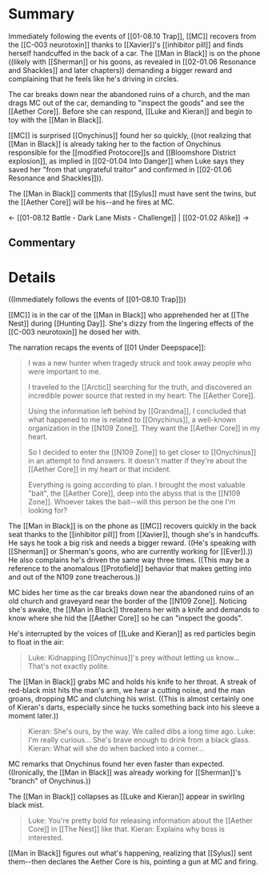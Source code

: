 # Summary
Immediately following the events of [[01-08.10 Trap]], [[MC]] recovers from the [[C-003 neurotoxin]] thanks to [[Xavier]]'s [[inhibitor pill]] and finds herself handcuffed in the back of a car. The [[Man in Black]] is on the phone ((likely with [[Sherman]] or his goons, as revealed in [[02-01.06 Resonance and Shackles]] and later chapters)) demanding a bigger reward and complaining that he feels like he's driving in circles.

The car breaks down near the abandoned ruins of a church, and the man drags MC out of the car, demanding to "inspect the goods" and see the [[Aether Core]]. Before she can respond, [[Luke and Kieran]] and begin to toy with the [[Man in Black]].

[[MC]] is surprised [[Onychinus]] found her so quickly, ((not realizing that [[Man in Black]] is already taking her to the faction of Onychinus responsible for the [[modified Protocore]]s and [[Bloomshore District explosion]], as implied in [[02-01.04 Into Danger]] when Luke says they saved her "from that ungrateful traitor" and confirmed in [[02-01.06 Resonance and Shackles]])).

The [[Man in Black]] comments that [[Sylus]] must have sent the twins, but the [[Aether Core]] will be his--and he fires at MC.

← [[01-08.12 Battle - Dark Lane Mists - Challenge]] | [[02-01.02 Alike]] →
## Commentary
# Details
((Immediately follows the events of [[01-08.10 Trap]]))

[[MC]] is in the car of the [[Man in Black]] who apprehended her at [[The Nest]] during [[Hunting Day]]. She's dizzy from the lingering effects of the [[C-003 neurotoxin]] he dosed her with.

The narration recaps the events of [[01 Under Deepspace]]:
> I was a new hunter when tragedy struck and took away people who were important to me.
> 
> I traveled to the [[Arctic]] searching for the truth, and discovered an incredible power source that rested in my heart: The [[Aether Core]].
> 
> Using the information left behind by [[Grandma]], I concluded that what happened to me is related to [[Onychinus]], a well-known organization in the [[N109 Zone]]. They want the [[Aether Core]] in my heart.
>
> So I decided to enter the [[N109 Zone]] to get closer to [[Onychinus]] in an attempt to find answers. It doesn't matter if they're about the [[Aether Core]] in my heart or that incident.
> 
> Everything is going according to plan.
> I brought the most valuable "bait", the [[Aether Core]], deep into the abyss that is the [[N109 Zone]].
> Whoever takes the bait--will this person be the one I'm looking for?

The [[Man in Black]] is on the phone as [[MC]] recovers quickly in the back seat thanks to the [[inhibitor pill]] from [[Xavier]], though she's in handcuffs. He says he took a big risk and needs a bigger reward. ((He's speaking with [[Sherman]] or Sherman's goons, who are currently working for [[Ever]].)) He also complains he's driven the same way three times. ((This may be a reference to the anomalous [[Protofield]] behavior that makes getting into and out of the N109 zone treacherous.))

MC bides her time as the car breaks down near the abandoned ruins of an old church and graveyard near the border of the [[N109 Zone]]. Noticing she's awake, the [[Man in Black]] threatens her with a knife and demands to know where she hid the [[Aether Core]] so he can "inspect the goods".

He's interrupted by the voices of [[Luke and Kieran]] as red particles begin to float in the air:
> Luke: Kidnapping [[Onychinus]]'s prey without letting us know... That's not exactly polite. 

The [[Man in Black]] grabs MC and holds his knife to her throat. A streak of red-black mist hits the man's arm, we hear a cutting noise, and the man groans, dropping MC and clutching his wrist. ((This is almost certainly one of Kieran's darts, especially since he tucks something back into his sleeve a moment later.))

> Kieran: She's ours, by the way. We called dibs a long time ago.
> Luke: I'm really curious... She's brave enough to drink from a black glass.
> Kieran: What will she do when backed into a corner...

MC remarks that Onychinus found her even faster than expected. ((Ironically, the [[Man in Black]] was already working for [[Sherman]]'s "branch" of Onychinus.))

The [[Man in Black]] collapses as [[Luke and Kieran]] appear in swirling black mist.
> Luke: You're pretty bold for releasing information about the [[Aether Core]] in [[The Nest]] like that.
> Kieran: Explains why boss is interested.

[[Man in Black]] figures out what's happening, realizing that [[Sylus]] sent them--then declares the Aether Core is his, pointing a gun at MC and firing.
